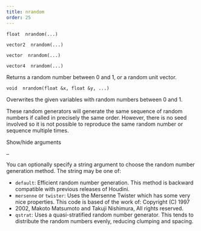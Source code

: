 ```yaml
---
title: nrandom
order: 25
---
```

`float  nrandom(...)`

`vector2  nrandom(...)`

`vector  nrandom(...)`

`vector4  nrandom(...)`

Returns a random number between 0 and 1, or a random unit vector.

`void  nrandom(float &x, float &y, ...)`

Overwrites the given variables with random numbers between 0 and 1.

These random generators will generate the same sequence of random numbers if called in precisely the same order. However, there is no seed involved so it is not possible to reproduce the same random number or sequence multiple times.

Show/hide arguments

`…`

You can optionally specify a string argument to choose the random number
generation method. The string may be one of:

- `default`: Efficient random number generation. This method is backward
  compatible with previous releases of Houdini.
- `mersenne` or `twister`: Uses the Mersenne Twister which has some very
  nice properties. This code is based of the work of: Copyright (C) 1997
- 2002, Makoto Matsumoto and Takuji Nishimura, All rights reserved.
- `qstrat`: Uses a quasi-stratified random number generator. This tends
  to distribute the random numbers evenly, reducing clumping and
  spacing.
